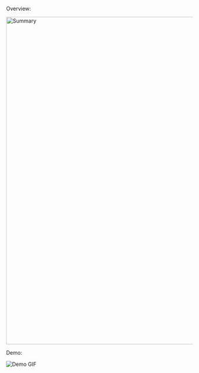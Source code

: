 Overview:

<img width="882" alt="Summary" src="https://github.com/ChaseGillis/Precedent_Parser/assets/125314353/85cd04d7-6c6d-48dc-a257-9ceea4e7b66c">

Demo:

![Demo GIF](https://github.com/ChaseGillis/Precedent_Parser/assets/125314353/b56f655f-68e8-4845-9ff0-4d5835994077)
